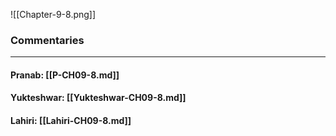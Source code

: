 ![[Chapter-9-8.png]]

### Commentaries

---

#### Pranab: [[P-CH09-8.md]]

#### Yukteshwar: [[Yukteshwar-CH09-8.md]]

#### Lahiri: [[Lahiri-CH09-8.md]]
